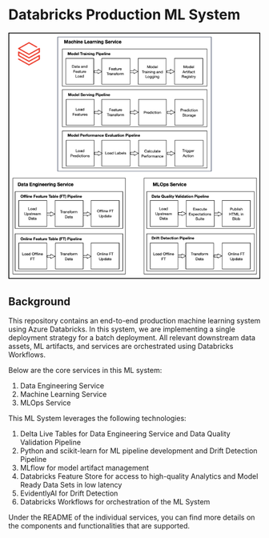 # Databricks Production ML System

![Screenshot](databricks_production_ml_system/docs/images/architecture_diagram.jpg)

## Background
This repository contains an end-to-end production machine learning system using Azure Databricks. In this system, we are implementing a single deployment strategy for a batch deployment. All relevant downstream data assets, ML artifacts, and services are orchestrated using Databricks Workflows.

Below are the core services in this ML system:
1. Data Engineering Service
2. Machine Learning Service
3. MLOps Service

This ML System leverages the following technologies:
1. Delta Live Tables for Data Engineering Service and Data Quality Validation Pipeline
2. Python and scikit-learn for ML pipeline development and Drift Detection Pipeline
3. MLflow for model artifact management
4. Databricks Feature Store for access to high-quality Analytics and Model Ready Data Sets in low latency
5. EvidentlyAI for Drift Detection
6. Databricks Workflows for orchestration of the ML System

Under the README of the individual services, you can find more details on the components and functionalities that are supported.